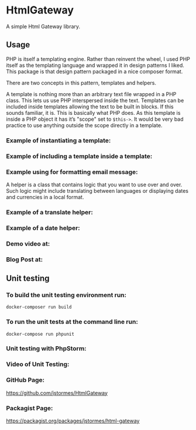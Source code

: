 # HtmlGateway
A simple Html Gateway library.

## Usage

  PHP is itself a templating engine.  Rather than reinvent the wheel, I used PHP itself as the templating language and
wrapped it in design patterns I liked.  This package is that design pattern packaged in a nice composer format.

  There are two concepts in this pattern, templates and helpers.  

  A template is nothing more than an arbitrary text file wrapped in a PHP class.  This lets us use PHP interspersed
inside the text.  Templates can be included inside templates allowing the text to be built in blocks.  If this sounds
familiar, it is.  This is basically what PHP does.  As this template is inside a PHP object it has it’s "scope"
set to `$this->`.  It would be very bad practice to use anything outside the scope directly in a template.

### Example of instantiating a template:

### Example of including a template inside a template:

### Example using for formatting email message:

  A helper is a class that contains logic that you want to use over and over.  Such logic might include translating
between languages or displaying dates and currencies in a local format.

### Example of a translate helper:

### Example of a date helper:

### Demo video at:

### Blog Post at:


## Unit testing

### To build the unit testing environment run:

`docker-composer run build`

### To run the unit tests at the command line run:

`docker-compose run phpunit`

### Unit testing with PhpStorm:


### Video of Unit Testing:


### GitHub Page:
https://github.com/jstormes/HtmlGateway

### Packagist Page:
https://packagist.org/packages/jstormes/html-gateway



